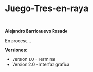 # Juego-Tres-en-raya

<br>

**Alejandro Barrionuevo Rosado**
<br>

En proceso...


**Versiones:**

- Version 1.0 - Terminal
- Version 2.0 - Interfaz grafica